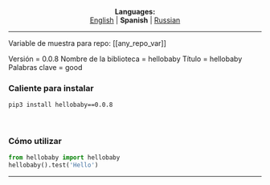
<p align="center"><b>Languages:</b><br /><a href="https://github.com/markolofsen/hellobaby/blob/master/README.md">English</a> | <b>Spanish</b> | <a href="https://github.com/markolofsen/hellobaby/blob/master/README_ru.md">Russian</a></p>

---

Variable de muestra para repo: [[any_repo_var]]

Versión = 0.0.8
Nombre de la biblioteca = hellobaby
Título = hellobaby
Palabras clave = good

### Caliente para instalar

```sh
pip3 install hellobaby==0.0.8
```
                    

### Cómo utilizar

```python
from hellobaby import hellobaby
hellobaby().test('Hello')
```

---

